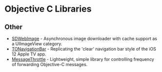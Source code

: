 # Objective C Libraries

## Other

- [SDWebImage](https://github.com/SDWebImage/SDWebImage) - Asynchronous image downloader with cache support as a UIImageView category.
- [TONavigationBar](https://github.com/TimOliver/TONavigationBar) - Replicating the 'clear' navigation bar style of the iOS 12 Apple TV app.
- [MessageThrottle](https://github.com/yulingtianxia/MessageThrottle) - Lightweight, simple library for controlling frequency of forwarding Objective-C messages.